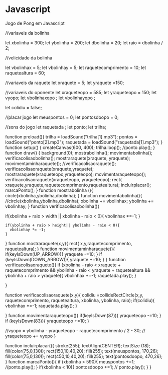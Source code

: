 # Javascript
Jogo de Pong em Javascript

//variaveis da bolinha

let xbolinha = 300;
let ybolinha = 200;
let dbolinha = 20;
let raio = dbolinha / 2;


//velicidade da bolinha

let vbolinhax = 5;
let vbolinhay = 5;
let raquetecomprimento = 10;
let raquetealtura = 60;

//variaveis da raquete
let xraquete = 5;
let yraquete =150;

//variaveis do oponente
let xraqueteopo = 585;
let yraqueteopo = 150;
let vyopo;
let vbolinhaxopo ;
let vbolinhayopo ;

let colidiu = false;

//placar jogo
let meuspontos = 0;
let pontosdoopo = 0;

//sons do jogo 
let raquetada ;
let ponto;
let trilha;

function preload(){
  trilha = loadSound("trilha[1].mp3");
  pontos = loadSound("ponto[2].mp3");
  raquetada = loadSound("raquetada[1].mp3");
}
function setup() {
  createCanvas(600, 400);
  trilha.loop();
  //ponto.play();
}
function draw() {
  background(0); 
  mostrabolinha();
  movimentabolinha();
  verificacolisaobolinha();
  mostraraquete(xraquete, yraquete);
  movimentaminharaquete();
  //verificacolisaoraquete();
  verificacolisaoraquete(xraquete,yraquete);
  mostraraquete(xraqueteopo,yraqueteopo);
  movimentaraqueteopo();
  verificacolisaoraquete(xraqueteopo, yraqueteopo);
  rect( xraquete,yraquete,raquetecomprimento,raquetealtura);
  incluirplacar();
  marcaPonto();
}
function mostrabolinha (){
    circle(xbolinha,ybolinha,dbolinha);
}
function movimentabolinha(){
  //circle(xbolinha,ybolinha,dbolinha);
  xbolinha += vbolinhax;
  ybolinha += vbolinhay;
}
function verificacolisaobolinha(){
    
  if(xbolinha  + raio > width || xbolinha - raio < 0){
    vbolinhax *=-1;
  }
    
    if(ybolinha + raio > height|| ybolinha - raio < 0){
      vbolinhay *= -1;
    }
  
}
function mostraraquete(x,y){
  rect( x,y,raquetecomprimento,
       raquetealtura);
}
function movimentaminharaquete(){
  if(keyIsDown(UP_ARROW)){
    yraquete -=10;
  }
  if (keyIsDown(DOWN_ARROW)){
    yraquete +=10;
  }
}
function verificacolisaoraquete(){
  if (xbolinha - raio < xraquete + raquetecomprimento && ybolinha - raio < yraquete + raquetealtura && ybolinha + raio > yraquete){
    vbolinhax *=-1;
    raquetada.play();
  }
  
}

function verificacolisaoraquete(x,y){
  colidiu =collideRectCircle(x,y, raquetecomprimento, raquetealtura, xbolinha, ybolinha, raio);
  if(colidiu){
    vbolinhax *=-1;
    raquetada.play();
  }
  
}
function movimentaraqueteopo(){
 if(keyIsDown(87)){
    yraqueteopo -=10;
  }
  if (keyIsDown(83)){
    yraqueteopo +=10;
  }
  
  //vyopo = ybolinha - yraqueteopo - raquetecomprimento / 2 - 30;
 // yraqueteopo += vyopo
}

function incluirplacar(){
  stroke(255);
  textAlign(CENTER);
  textSize (18);
  fill(color(75,0,130)); 
  rect(150,10,40,20);
  fill(255);
  text(meuspontos, 170,26);
  fill(color(75,0,130)); 
  rect(450,10,40,20);
  fill(255);
  text(pontosdoopo, 470,26);
}
 function marcaPonto(){
  if (xbolinha > 590){
    meuspontos +=1;
    //ponto.play();
  }
  if(xbolinha < 10){
    pontosdoopo +=1;
   // ponto.play();
  }
}
